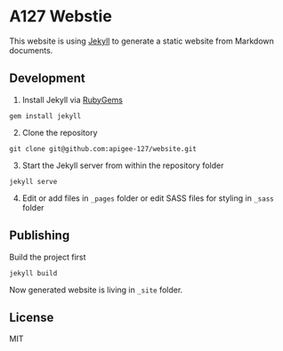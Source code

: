 A127 Webstie
============

This website is using [Jekyll](http://jekyllrb.com) to generate a static website
from Markdown documents.

## Development

1. Install Jekyll via [RubyGems](https://rubygems.org/)
  ```shell
  gem install jekyll
  ```

2. Clone the repository
  ```shell
  git clone git@github.com:apigee-127/website.git
  ```

3. Start the Jekyll server from within the repository folder
  ```shell
  jekyll serve
  ```

4. Edit or add files in `_pages` folder or edit SASS files for styling in `_sass`
folder

## Publishing
Build the project first
```shell
jekyll build
```
Now generated website is living in `_site` folder.

## License
MIT
